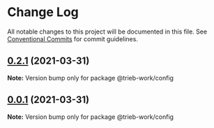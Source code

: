 # Change Log

All notable changes to this project will be documented in this file.
See [Conventional Commits](https://conventionalcommits.org) for commit guidelines.

## [0.2.1](https://github.com/trieb-work/config/compare/v0.1.6...v0.2.1) (2021-03-31)

**Note:** Version bump only for package @trieb-work/config





## [0.0.1](https://github.com/trieb-work/config/compare/v0.1.6...v0.0.1) (2021-03-31)

**Note:** Version bump only for package @trieb-work/config
